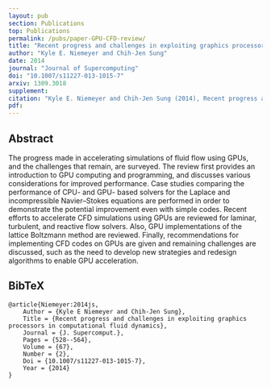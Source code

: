 ```yaml
---
layout: pub
section: Publications
top: Publications
permalink: /pubs/paper-GPU-CFD-review/
title: "Recent progress and challenges in exploiting graphics processors in computational fluid dynamics"
author: "Kyle E. Niemeyer and Chih-Jen Sung"
date: 2014
journal: "Journal of Supercomputing"
doi: "10.1007/s11227-013-1015-7"
arxiv: 1309.3018
supplement:
citation: "Kyle E. Niemeyer and Chih-Jen Sung (2014), Recent progress and challenges in exploiting graphics processors in computational fluid dynamics, *Journal of Supercomputing*, 67(2):528--564. doi:10.1007/s11227-013-1015-7"
pdf:
---
```


## Abstract

The progress made in accelerating simulations of fluid flow using GPUs, and the challenges that remain, are surveyed. The review first provides an introduction to GPU computing and programming, and discusses various considerations for improved performance. Case studies comparing the performance of CPU- and GPU- based solvers for the Laplace and incompressible Navier–Stokes equations are performed in order to demonstrate the potential improvement even with simple codes. Recent efforts to accelerate CFD simulations using GPUs are reviewed for laminar, turbulent, and reactive flow solvers. Also, GPU implementations of the lattice Boltzmann method are reviewed. Finally, recommendations for implementing CFD codes on GPUs are given and remaining challenges are discussed, such as the need to develop new strategies and redesign algorithms to enable GPU acceleration.

## BibTeX

    @article{Niemeyer:2014js,
        Author = {Kyle E Niemeyer and Chih-Jen Sung},
        Title = {Recent progress and challenges in exploiting graphics processors in computational fluid dynamics},
        Journal = {J. Supercomput.},
        Pages = {528--564},
        Volume = {67},
        Number = {2},
        Doi = {10.1007/s11227-013-1015-7},
        Year = {2014}
    }
